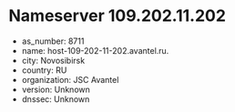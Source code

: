 # Nameserver 109.202.11.202

* as_number: 8711
* name: host-109-202-11-202.avantel.ru.
* city: Novosibirsk
* country: RU
* organization: JSC Avantel
* version: Unknown
* dnssec: Unknown
